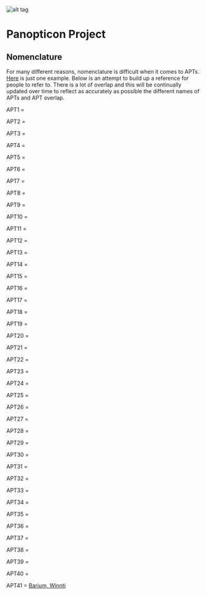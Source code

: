 ![alt tag](https://user-images.githubusercontent.com/24201238/29351849-9c3087b4-82b8-11e7-8fed-350e3b8b4945.png)

# Panopticon Project

## Nomenclature

For many different reasons, nomenclature is difficult when it comes to APTs. [Here](https://twitter.com/FDjoes/status/1181264949961805824) is just one example. Below is an attempt to build up a reference for people to refer to. There is a lot of overlap and this will be continually updated over time to reflect as accurately as possible the different names of APTs and APT overlap.

APT1 = 

APT2 = 

APT3 = 

APT4 = 

APT5 = 

APT6 = 

APT7 = 

APT8 = 

APT9 = 

APT10 = 

APT11 = 

APT12 = 

APT13 = 

APT14 = 

APT15 = 

APT16 = 

APT17 = 

APT18 = 

APT19 = 

APT20 = 

APT21 = 

APT22 = 

APT23 = 

APT24 = 

APT25 = 

APT26 = 

APT27 = 

APT28 = 

APT29 = 

APT30 = 

APT31 = 

APT32 = 

APT33 = 

APT34 = 

APT35 = 

APT36 = 

APT37 = 

APT38 = 

APT39 = 

APT40 = 

APT41 = [Barium, Winnti](https://www.technologyreview.com/f/614088/chinese-hackers-do-double-duty-operations-for-espionage-and-profit/)
